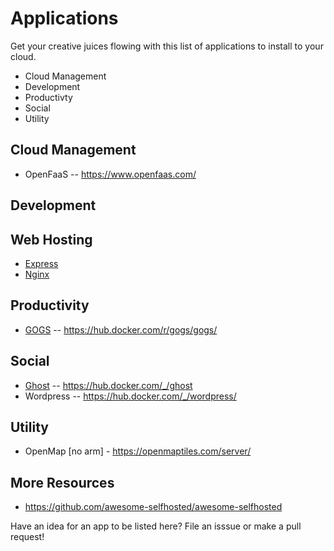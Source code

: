 # Applications

Get your creative juices flowing with this list of applications to install to your cloud.

* Cloud Management
* Development
* Productivty
* Social
* Utility

## Cloud Management
* OpenFaaS -- https://www.openfaas.com/

## Development

## Web Hosting
* [Express](express.md)
* [Nginx](nginx.md)

## Productivity
* [GOGS](gogs.md) -- https://hub.docker.com/r/gogs/gogs/

## Social
* [Ghost](ghost.md) -- https://hub.docker.com/_/ghost
* Wordpress -- https://hub.docker.com/_/wordpress/

## Utility
* OpenMap [no arm] - https://openmaptiles.com/server/

## More Resources
* https://github.com/awesome-selfhosted/awesome-selfhosted

Have an idea for an app to be listed here?  File an isssue or make a pull request!
